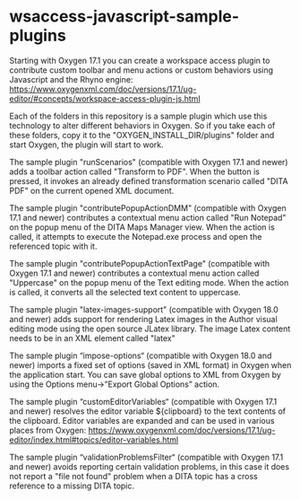 # wsaccess-javascript-sample-plugins

Starting with Oxygen 17.1 you can create a workspace access plugin to contribute custom toolbar and menu actions or custom behaviors using Javascript and the Rhyno engine:
https://www.oxygenxml.com/doc/versions/17.1/ug-editor/#concepts/workspace-access-plugin-js.html

Each of the folders in this repository is a sample plugin which use this technology to alter different behaviors in Oxygen. So if you take each of these folders, copy it to the "OXYGEN_INSTALL_DIR/plugins" folder and start Oxygen, the plugin will start to work.

The sample plugin "runScenarios" (compatible with Oxygen 17.1 and newer) adds a toolbar action called "Transform to PDF". When the button is pressed, it invokes an already defined transformation scenario called "DITA PDF" on the current opened XML document.

The sample plugin "contributePopupActionDMM" (compatible with Oxygen 17.1 and newer) contributes a contextual menu action called "Run Notepad" on the popup menu of the DITA Maps Manager view. When the action is called, it attempts to execute the Notepad.exe process and open the referenced topic with it.

The sample plugin "contributePopupActionTextPage" (compatible with Oxygen 17.1 and newer) contributes a contextual menu action called "Uppercase" on the popup menu of the Text editing mode. When the action is called, it converts all the selected text content to uppercase.

The sample plugin "latex-images-support" (compatible with Oxygen 18.0 and newer) adds support for rendering Latex images in the Author visual editing mode using the open source JLatex library. The image Latex content needs to be in an XML element called "latex"

The sample plugin “impose-options“ (compatible with Oxygen 18.0 and newer) imports a fixed set of options (saved in XML format) in Oxygen when the application  start. You can save global options to XML from Oxygen by using the Options menu->”Export Global Options” action.

The sample plugin “customEditorVariables“ (compatible with Oxygen 17.1 and newer) resolves the editor variable ${clipboard} to the text contents of the clipboard. Editor variables are expanded and can be used in various places from Oxygen:
https://www.oxygenxml.com/doc/versions/17.1/ug-editor/index.html#topics/editor-variables.html

The sample plugin “validationProblemsFilter“ (compatible with Oxygen 17.1 and newer) avoids reporting certain validation problems, in this case it does not report a "file not found" problem when a DITA topic has a cross reference to a missing DITA topic.
